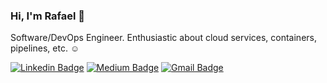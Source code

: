### Hi, I'm Rafael 👋

Software/DevOps Engineer. Enthusiastic about cloud services, containers, pipelines, etc. ☺

[![Linkedin Badge](https://img.shields.io/badge/-Rafael-blue?style=flat-square&logo=Linkedin&logoColor=white&link=https://www.linkedin.com/in/rafael-dalsenter-549931186)](https://www.linkedin.com/in/rafael-dalsenter-549931186) [![Medium Badge](https://img.shields.io/badge/-@rafaeldalsenter-03a57a?style=flat-square&labelColor=000000&logo=Medium&link=https://medium.com/@rafaeldalsenter/)](https://medium.com/@rafaeldalsenter/)
[![Gmail Badge](https://img.shields.io/badge/-rafaeldalsenter@gmail.com-c14438?style=flat-square&logo=Gmail&logoColor=white&link=mailto:rafaeldalsenter@gmail.com)](mailto:rafaeldalsenter@gmail.com)
